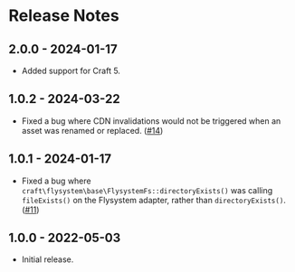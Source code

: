 # Release Notes

## 2.0.0 - 2024-01-17

- Added support for Craft 5.

## 1.0.2 - 2024-03-22

- Fixed a bug where CDN invalidations would not be triggered when an asset was renamed or replaced. ([#14](https://github.com/craftcms/flysystem/pull/14))

## 1.0.1 - 2024-01-17

- Fixed a bug where `craft\flysystem\base\FlysystemFs::directoryExists()` was calling `fileExists()` on the Flysystem adapter, rather than `directoryExists()`. ([#11](https://github.com/craftcms/flysystem/issues/11))

## 1.0.0 - 2022-05-03

- Initial release.
